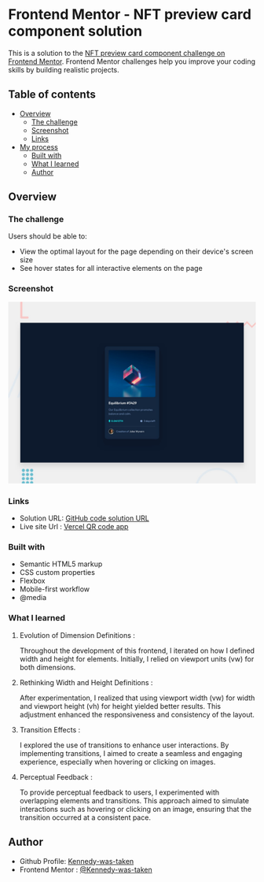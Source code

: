 # Frontend Mentor - NFT preview card component solution

This is a solution to the [NFT preview card component challenge on Frontend Mentor](https://www.frontendmentor.io/challenges/nft-preview-card-component-SbdUL_w0U). Frontend Mentor challenges help you improve your coding skills by building realistic projects. 

## Table of contents

- [Overview](#overview)
  - [The challenge](#the-challenge)
  - [Screenshot](#screenshot)
  - [Links](#links)
- [My process](#my-process)
  - [Built with](#built-with)
  - [What I learned](#what-i-learned)
  - [Author](#author)

## Overview

### The challenge

Users should be able to:

- View the optimal layout for the page depending on their device's screen size
- See hover states for all interactive elements on the page

### Screenshot
  
   ![Full screen](./src/assets/content-images/desktop-preview.jpg)

### Links

- Solution URL: [GitHub code solution URL](https://github.com/Kennedy-was-taken/landing-page-with-single-introductory)
- Live site Url : [Vercel QR code app](landing-page-with-single-introductory.vercel.app)


### Built with

- Semantic HTML5 markup
- CSS custom properties
- Flexbox
- Mobile-first workflow
- @media

### What I learned

1. Evolution of Dimension Definitions : 

    Throughout the development of this frontend, I iterated on how I defined width and height for elements. Initially, I relied on viewport units (vw) for both dimensions.

2. Rethinking Width and Height Definitions : 

    After experimentation, I realized that using viewport width (vw) for width and viewport height (vh) for height yielded better results. This adjustment enhanced the responsiveness and consistency of the layout.

3. Transition Effects : 

    I explored the use of transitions to enhance user interactions. By implementing transitions, I aimed to create a seamless and engaging experience, especially when hovering or clicking on images.

4. Perceptual Feedback : 

    To provide perceptual feedback to users, I experimented with overlapping elements and transitions. This approach aimed to simulate interactions such as hovering or clicking on an image, ensuring that the transition occurred at a consistent pace.


## Author

- Github Profile: [Kennedy-was-taken](https://github.com/Kennedy-was-taken)
- Frontend Mentor : [@Kennedy-was-taken](https://www.frontendmentor.io/profile/Kennedy-was-taken)